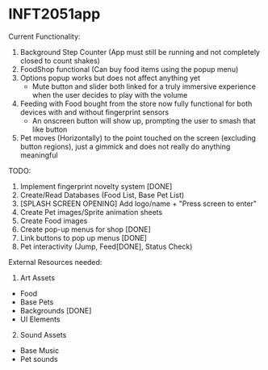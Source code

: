 # INFT2051app

Current Functionality:
1. Background Step Counter (App must still be running and not completely closed to count shakes)
2. FoodShop functional (Can buy food items using the popup menu)
3. Options popup works but does not affect anything yet
   - Mute button and slider both linked for a truly immersive experience when the user decides to play with the volume
4. Feeding with Food bought from the store now fully functional for both devices with and without fingerprint sensors
   - An onscreen button will show up, prompting the user to smash that like button
5. Pet moves (Horizontally) to the point touched on the screen (excluding button regions), just a gimmick and does not really do anything meaningful

TODO:
1. Implement fingerprint novelty system [DONE]
2. Create/Read Databases (Food List, Base Pet List)
3. [SPLASH SCREEN OPENING] Add logo/name + "Press screen to enter"
4. Create Pet images/Sprite animation sheets
5. Create Food images
6. Create pop-up menus for shop [DONE]
7. Link buttons to pop up menus [DONE]
8. Pet interactivity (Jump, Feed[DONE], Status Check)

External Resources needed:
1. Art Assets
  - Food
  - Base Pets
  - Backgrounds [DONE]
  - UI Elements
2. Sound Assets
  - Base Music
  - Pet sounds
